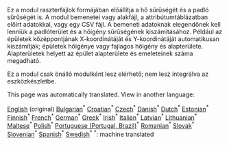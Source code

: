 <p> Ez a modul raszterfájlok formájában előállítja a hő sűrűségét és a padló sűrűségét is. A modul bemenetei vagy alakfájl, a attribútumtáblázatban előírt adatokkal, vagy egy CSV fájl. A bemeneti adatoknak elegendőnek kell lenniük a padlóterület és a hőigény sűrűségének kiszámításához. Például az épületek középpontjának X-koordinátáját és Y-koordinátáját automatikusan kiszámítják; épületek hőigénye vagy fajlagos hőigény és alapterülete. Alapterületek helyett az épület alapterülete és emeleteinek száma megadható. </p><p> Ez a modul csak önálló modulként lesz elérhető; nem lesz integrálva az eszközkészletbe. </p>

This page was automatically translated. View in another language:

[English](en-CM-Customized-heat-and-floor-area-density-maps) (original) [Bulgarian](bg-CM-Customized-heat-and-floor-area-density-maps)<sup>\*</sup> [Croatian](hr-CM-Customized-heat-and-floor-area-density-maps)<sup>\*</sup> [Czech](cs-CM-Customized-heat-and-floor-area-density-maps)<sup>\*</sup> [Danish](da-CM-Customized-heat-and-floor-area-density-maps)<sup>\*</sup> [Dutch](nl-CM-Customized-heat-and-floor-area-density-maps)<sup>\*</sup> [Estonian](et-CM-Customized-heat-and-floor-area-density-maps)<sup>\*</sup> [Finnish](fi-CM-Customized-heat-and-floor-area-density-maps)<sup>\*</sup> [French](fr-CM-Customized-heat-and-floor-area-density-maps)<sup>\*</sup> [German](de-CM-Customized-heat-and-floor-area-density-maps)<sup>\*</sup> [Greek](el-CM-Customized-heat-and-floor-area-density-maps)<sup>\*</sup>  [Irish](ga-CM-Customized-heat-and-floor-area-density-maps)<sup>\*</sup> [Italian](it-CM-Customized-heat-and-floor-area-density-maps)<sup>\*</sup> [Latvian](lv-CM-Customized-heat-and-floor-area-density-maps)<sup>\*</sup> [Lithuanian](lt-CM-Customized-heat-and-floor-area-density-maps)<sup>\*</sup> [Maltese](mt-CM-Customized-heat-and-floor-area-density-maps)<sup>\*</sup> [Polish](pl-CM-Customized-heat-and-floor-area-density-maps)<sup>\*</sup> [Portuguese (Portugal, Brazil)](pt-CM-Customized-heat-and-floor-area-density-maps)<sup>\*</sup> [Romanian](ro-CM-Customized-heat-and-floor-area-density-maps)<sup>\*</sup> [Slovak](sk-CM-Customized-heat-and-floor-area-density-maps)<sup>\*</sup> [Slovenian](sl-CM-Customized-heat-and-floor-area-density-maps)<sup>\*</sup> [Spanish](es-CM-Customized-heat-and-floor-area-density-maps)<sup>\*</sup> [Swedish](sv-CM-Customized-heat-and-floor-area-density-maps)<sup>\*</sup>
<sup>\*</sup>: machine translated
